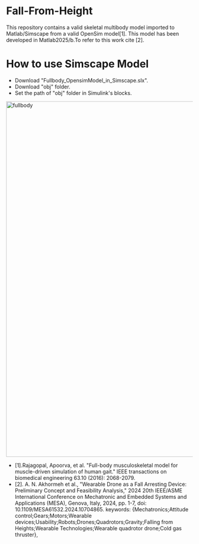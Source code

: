 # Fall-From-Height
This repository contains a valid skeletal multibody model imported to Matlab/Simscape from a valid OpenSim model[1]. This model has been developed in Matlab2025/b.To refer to this  work cite [2].
# How to use Simscape Model
-  Download "Fullbody_OpensimModel_in_Simscape.slx".
-  Download "obj" folder.
-  Set the path of "obj" folder in Simulink's blocks.
<img width="959" alt="fullbody" src="https://github.com/user-attachments/assets/b39c603c-9ee2-4481-a2ef-894cc1bc537d" />






-  [1].Rajagopal, Apoorva, et al. "Full-body musculoskeletal model for muscle-driven simulation of human gait." IEEE transactions on biomedical engineering 63.10 (2016): 2068-2079.
-  [2]. A. N. Akhormeh et al., "Wearable Drone as a Fall Arresting Device: Preliminary Concept and Feasibility Analysis," 2024 20th IEEE/ASME International Conference on Mechatronic and Embedded Systems and Applications (MESA), Genova, Italy, 2024, pp. 1-7, doi: 10.1109/MESA61532.2024.10704865. keywords: {Mechatronics;Attitude control;Gears;Motors;Wearable devices;Usability;Robots;Drones;Quadrotors;Gravity;Falling from Heights;Wearable Technologies;Wearable quadrotor drone;Cold gas thruster},


